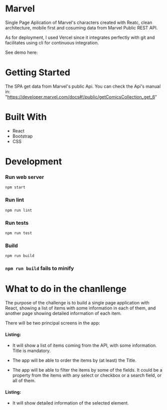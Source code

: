 
<h1>Marvel</h1>
Single Page Aplication of Marvel's characters created with Reatc, clean architecture, mobile first and cosuming data from Marvel Public REST API. 

As for deployment, I used Vercel since it integrates perfectly with git and facilitates using cli for continuous integration.

See demo here: 

# Getting Started  

The SPA get data from Marvel's public Api.  You can check the Api's manual in:  "https://developer.marvel.com/docs#!/public/getComicsCollection_get_6"

# Built With
 - React
 - Bootstrap
 - CSS 

# Development

### Run web server

`npm start`

### Run lint

`npm run lint`

### Run tests

`npm run test`

### Build

`npm run build`

### `npm run build` fails to minify

# What to do in the chanllenge  

The purpose of the challenge is to build a single page application with React, showing a list of items with some information in each of them, and another
page showing detailed information of each item.

There will be two principal screens in the app:

#### Listing: 

   - It will show a list of items coming from the API, with some
    information. Title is mandatory.

  - The app will be able to order the items by (at least) the Title.

  - The app will be able to filter the items by some of the fields. It
    could be a property from the items with any select or checkbox or
    a search field, or all of them.

#### Listing: 

  - It will show detailed information of the selected element.